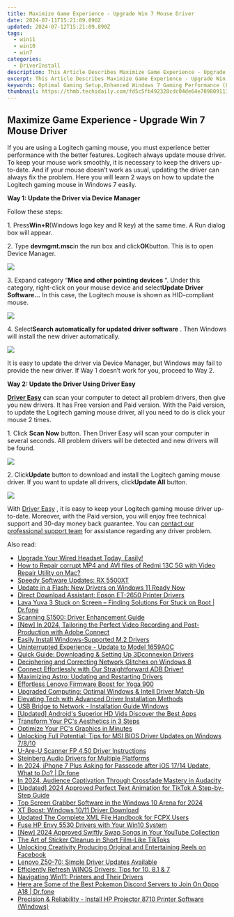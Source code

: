 ```yaml
---
title: Maximize Game Experience - Upgrade Win 7 Mouse Driver
date: 2024-07-11T15:21:09.890Z
updated: 2024-07-12T15:21:09.890Z
tags:
  - win11
  - win10
  - win7
categories:
  - DriverInstall
description: This Article Describes Maximize Game Experience - Upgrade Win 7 Mouse Driver
excerpt: This Article Describes Maximize Game Experience - Upgrade Win 7 Mouse Driver
keywords: Optimal Gaming Setup,Enhanced Windows 7 Gaming Performance (Long-Tail Keyword),High Precision Mouse for PC Gaming (Short-Tail Keyword),Upgrade Win 7 Mouse Drivers (Short-Tail Keyword),Best Mouse Driver Software for Gaming (Short-Tail Keyword),Improve Game Reactions with Advanced Mouse Technology (Long-Tail Keyword),Nexus Sensor Supported Windows Mouse Upgrade (Niche, Specific Long-Tail Keyword),Optimal Gaming Setup,Enhanced Windows 7 Gaming Performance,High Precision Mouse for PC Gaming,Upgrade Win 7 Mouse Drivers,Best Mouse Driver Software for Gaming,Improve Game Reactions with Advanced Mouse Technology,Nexus Sensor Supported Windows Mouse Upgrade
thumbnail: https://thmb.techidaily.com/fd5c5fb492328cdc04de64e70980911350de511569354294ec64a21d2450a379.jpg
---
```


## Maximize Game Experience - Upgrade Win 7 Mouse Driver

If you are using a Logitech gaming mouse, you must experience better performance with the better features. Logitech always update mouse driver. To keep your mouse work smoothly, it is necessary to keep the drivers up-to-date. And if your mouse doesn’t work as usual, updating the driver can always fix the problem. Here you will learn 2 ways on how to update the Logitech gaming mouse in Windows 7 easily.
  
**Way 1: Update the Driver via Device Manager**
  
Follow these steps:  
  
1\. Press**Win+R**(Windows logo key and R key) at the same time. A Run dialog box will appear.  
  
2\. Type **devmgmt.msc**in the run box and click**OK**button. This is to open Device Manager.  
  
![](https://images.drivereasy.com/wp-content/uploads/2016/10/img_580594f945e49.png)
  
 3\. Expand category “**Mice and other pointing devices** “. Under this category, right-click on your mouse device and select**Update Driver Software…**  In this case, the Logitech mouse is shown as HID-compliant mouse.  
  
![](https://images.drivereasy.com/wp-content/uploads/2016/10/img_5805979534407.png)
  
 4\. Select**Search automatically for updated driver software** . Then Windows will install the new driver automatically.  
  
![](https://images.drivereasy.com/wp-content/uploads/2016/10/img_580597dacf4f5.png)
  
 It is easy to update the driver via Device Manager, but Windows may fail to provide the new driver. If Way 1 doesn’t work for you, proceed to Way 2.  
  
 **Way 2: Update the Driver Using Driver Easy**
  
**[Driver Easy](https://tools.techidaily.com/drivereasy/download/)**  can scan your computer to detect all problem drivers, then give you new drivers. It has Free version and Paid version. With the Paid version, to update the Logitech gaming mouse driver, all you need to do is click your mouse 2 times.
  
1\. Click **Scan Now**  button. Then Driver Easy will scan your computer in several seconds. All problem drivers will be detected and new drivers will be found.  
  
![](https://images.drivereasy.com/wp-content/uploads/2017/04/img_59007d16d5b90.png)

 2\. Click**Update** button to download and install the Logitech gaming mouse driver. If you want to update all drivers, click**Update All**  button.  
  
![](https://images.drivereasy.com/wp-content/uploads/2017/04/img_59007df5a2776.jpg)

 With [Driver Easy](https://tools.techidaily.com/drivereasy/download/) , it is easy to keep your Logitech gaming mouse driver up-to-date. Moreover, with the Paid version, you will enjoy free technical support and 30-day money back guarantee. You can [contact our professional support team](https://tools.techidaily.com/drivereasy/download/) for assistance regarding any driver problem.

<ins class="adsbygoogle"
     style="display:block"
     data-ad-format="autorelaxed"
     data-ad-client="ca-pub-7571918770474297"
     data-ad-slot="1223367746"></ins>



<ins class="adsbygoogle"
     style="display:block"
     data-ad-client="ca-pub-7571918770474297"
     data-ad-slot="8358498916"
     data-ad-format="auto"
     data-full-width-responsive="true"></ins>



<span class="atpl-alsoreadstyle">Also read:</span>
<div><ul>
<li><a href="https://driver-install.techidaily.com/upgrade-your-wired-headset-today-easily/"><u>Upgrade Your Wired Headset Today, Easily!</u></a></li>
<li><a href="https://blog-min.techidaily.com/how-to-repair-corrupt-mp4-and-avi-files-of-redmi-13c-5g-with-video-repair-utility-on-mac-by-stellar-video-repair-mobile-video-repair/"><u>How to Repair corrupt MP4 and AVI files of Redmi 13C 5G with Video Repair Utility on Mac?</u></a></li>
<li><a href="https://driver-install.techidaily.com/speedy-software-updates-rx-5500xt/"><u>Speedy Software Updates: RX 5500XT</u></a></li>
<li><a href="https://driver-install.techidaily.com/update-in-a-flash-new-drivers-on-windows-11-ready-now/"><u>Update in a Flash: New Drivers on Windows 11 Ready Now</u></a></li>
<li><a href="https://driver-install.techidaily.com/direct-download-assistant-epson-et-2650-printer-drivers/"><u>Direct Download Assistant: Epson ET-2650 Printer Drivers</u></a></li>
<li><a href="https://fix-guide.techidaily.com/lava-yuva-3-stuck-on-screen-finding-solutions-for-stuck-on-boot-drfone-by-drfone-fix-android-problems-fix-android-problems/"><u>Lava Yuva 3 Stuck on Screen – Finding Solutions For Stuck on Boot | Dr.fone</u></a></li>
<li><a href="https://driver-install.techidaily.com/scanning-s1500-driver-enhancement-guide/"><u>Scanning S1500: Driver Enhancement Guide</u></a></li>
<li><a href="https://screen-sharing-recording.techidaily.com/new-in-2024-tailoring-the-perfect-video-recording-and-post-production-with-adobe-connect/"><u>[New] In 2024, Tailoring the Perfect Video  Recording and Post-Production with Adobe Connect</u></a></li>
<li><a href="https://driver-install.techidaily.com/easily-install-windows-supported-m2-drivers/"><u>Easily Install Windows-Supported M.2 Drivers</u></a></li>
<li><a href="https://driver-install.techidaily.com/uninterrupted-experience-update-to-model-1659aoc/"><u>Uninterrupted Experience - Update to Model 1659AOC</u></a></li>
<li><a href="https://driver-install.techidaily.com/quick-guide-downloading-and-setting-up-3dconnexion-drivers/"><u>Quick Guide: Downloading & Setting Up 3Dconnexion Drivers</u></a></li>
<li><a href="https://driver-install.techidaily.com/deciphering-and-correcting-network-glitches-on-windows-8/"><u>Deciphering and Correcting Network Glitches on Windows 8</u></a></li>
<li><a href="https://driver-install.techidaily.com/1720062982302-connect-effortlessly-with-our-straightforward-adb-driver/"><u>Connect Effortlessly with Our Straightforward ADB Driver!</u></a></li>
<li><a href="https://driver-install.techidaily.com/maximizing-astro-updating-and-restarting-drivers/"><u>Maximizing Astro: Updating and Restarting Drivers</u></a></li>
<li><a href="https://driver-install.techidaily.com/effortless-lenovo-firmware-boost-for-yoga-900/"><u>Effortless Lenovo Firmware Boost for Yoga 900</u></a></li>
<li><a href="https://driver-install.techidaily.com/upgraded-computing-optimal-windows-and-intell-driver-match-up/"><u>Upgraded Computing: Optimal Windows & Intell Driver Match-Up</u></a></li>
<li><a href="https://driver-install.techidaily.com/elevating-tech-with-advanced-driver-installation-methods/"><u>Elevating Tech with Advanced Driver Installation Methods</u></a></li>
<li><a href="https://driver-install.techidaily.com/usb-bridge-to-network-installation-guide-windows/"><u>USB Bridge to Network - Installation Guide Windows</u></a></li>
<li><a href="https://extra-resources.techidaily.com/updated-androids-superior-hd-vids-discover-the-best-apps/"><u>[Updated] Android's Superior HD Vids  Discover the Best Apps</u></a></li>
<li><a href="https://driver-install.techidaily.com/transform-your-pcs-aesthetics-in-3-steps/"><u>Transform Your PC's Aesthetics in 3 Steps</u></a></li>
<li><a href="https://driver-install.techidaily.com/optimize-your-pcs-graphics-in-minutes/"><u>Optimize Your PC's Graphics in Minutes</u></a></li>
<li><a href="https://driver-install.techidaily.com/unlocking-full-potential-tips-for-msi-bios-driver-updates-on-windows-7810/"><u>Unlocking Full Potential: Tips for MSI BIOS Driver Updates on Windows 7/8/10</u></a></li>
<li><a href="https://driver-install.techidaily.com/u-are-u-scanner-fp-450-driver-instructions/"><u>U-Are-U Scanner FP 4.50 Driver Instructions</u></a></li>
<li><a href="https://driver-install.techidaily.com/steinberg-audio-drivers-for-multiple-platforms/"><u>Steinberg Audio Drivers for Multiple Platforms</u></a></li>
<li><a href="https://iphone-unlock.techidaily.com/in-2024-iphone-7-plus-asking-for-passcode-after-ios-1714-update-what-to-do-drfone-by-drfone-ios/"><u>In 2024, iPhone 7 Plus Asking for Passcode after iOS 17/14 Update, What to Do? | Dr.fone</u></a></li>
<li><a href="https://extra-lessons.techidaily.com/in-2024-audience-captivation-through-crossfade-mastery-in-audacity/"><u>In 2024, Audience Captivation Through Crossfade Mastery in Audacity</u></a></li>
<li><a href="https://tiktok-video-files.techidaily.com/updated-2024-approved-perfect-text-animation-for-tiktok-a-step-by-step-guide/"><u>[Updated] 2024 Approved  Perfect Text Animation for TikTok  A Step-by-Step Guide</u></a></li>
<li><a href="https://screen-capture.techidaily.com/top-screen-grabber-software-in-the-windows-10-arena-for-2024/"><u>Top Screen Grabber Software in the Windows 10 Arena for 2024</u></a></li>
<li><a href="https://driver-install.techidaily.com/xt-boost-windows-1011-driver-download/"><u>XT Boost: Windows 10/11 Driver Download</u></a></li>
<li><a href="https://video-creation-software.techidaily.com/updated-the-complete-xml-file-handbook-for-fcpx-users/"><u>Updated The Complete XML File Handbook for FCPX Users</u></a></li>
<li><a href="https://driver-install.techidaily.com/fuse-hp-envy-5530-drivers-with-your-win10-system/"><u>Fuse HP Envy 5530 Drivers with Your Win10 System</u></a></li>
<li><a href="https://youtube-data.techidaily.com/024-approved-swiftly-swap-songs-in-your-youtube-collection/"><u>[New] 2024 Approved  Swiftly Swap Songs in Your YouTube Collection</u></a></li>
<li><a href="https://extra-tips.techidaily.com/the-art-of-sticker-cleanup-in-short-film-like-tiktoks/"><u>The Art of Sticker Cleanup in Short Film-Like TikToks</u></a></li>
<li><a href="https://facebook-videos.techidaily.com/unlocking-creativity-producing-original-and-entertaining-reels-on-facebook/"><u>Unlocking Creativity  Producing Original and Entertaining Reels on Facebook</u></a></li>
<li><a href="https://driver-install.techidaily.com/lenovo-z50-70-simple-driver-updates-available/"><u>Lenovo Z50-70: Simple Driver Updates Available</u></a></li>
<li><a href="https://driver-install.techidaily.com/efficiently-refresh-winos-drivers-tips-for-10-81-and-7/"><u>Efficiently Refresh WINOS Drivers: Tips for 10, 8.1 & 7</u></a></li>
<li><a href="https://driver-install.techidaily.com/navigating-win11-printers-and-their-drivers/"><u>Navigating Win11: Printers and Their Drivers</u></a></li>
<li><a href="https://android-pokemon-go.techidaily.com/here-are-some-of-the-best-pokemon-discord-servers-to-join-on-oppo-a18-drfone-by-drfone-virtual-android/"><u>Here are Some of the Best Pokemon Discord Servers to Join On Oppo A18 | Dr.fone</u></a></li>
<li><a href="https://driver-install.techidaily.com/precision-and-reliability-install-hp-projector-8710-printer-software-windows/"><u>Precision & Reliability - Install HP Projector 8710 Printer Software (Windows)</u></a></li>
</ul></div>
